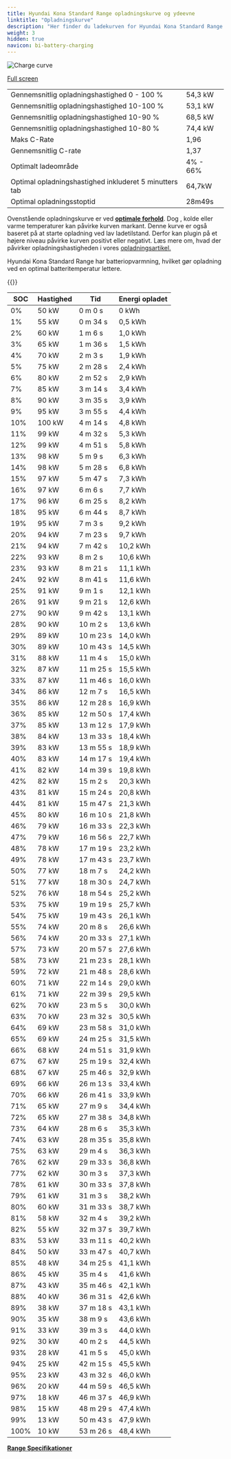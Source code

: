 ```yaml
---
title: Hyundai Kona Standard Range opladningskurve og ydeevne
linktitle: "Opladningskurve"
description: "Her finder du ladekurven for Hyundai Kona Standard Range."
weight: 3
hidden: true
navicon: bi-battery-charging
---
```

<!-- markdownlint-disable MD033 -->
<img src="../chargingcurve.svg" alt="Charge curve" class="img-fluid">

[Full screen](/models/hyundai/kona/kona_standard_range/chargingcurve.svg)


<table class="table table-striped border">
<tbody>
<tr>
<td>Gennemsnitlig opladningshastighed 0 - 100 %</td><td>54,3 kW</td>
</tr>
<tr>
<td>Gennemsnitlig opladningshastighed 10-100 %</td><td>53,1 kW</td>
</tr>
<tr>
<td>Gennemsnitlig opladningshastighed 10-90 %</td><td>68,5 kW</td>
</tr>
<tr>
<td>Gennemsnitlig opladningshastighed 10-80 %</td><td>74,4 kW</td>
</tr>
<tr>
<td>Maks C-Rate</td><td>1,96</td>
</tr>
<tr>
<td>Gennemsnitlig C-rate</td><td>1,37</td>
</tr>
<tr>
<td>Optimalt ladeområde</td><td>4% - 66%</td>
</tr>
<tr>
<td>Optimal opladningshastighed inkluderet 5 minutters tab</td><td>64,7kW</td>
</tr>
<tr>
<td>Optimal opladningsstoptid</td><td>28m49s</td>
</tr>
</tbody>
</table>


Ovenstående opladningskurve er ved **[optimale forhold](../../../../../technology/battery/charging/#temperatur)**. Dog , kolde eller varme temperaturer kan påvirke kurven markant. Denne kurve er også baseret på at starte opladning ved lav ladetilstand. Derfor kan plugin på et højere niveau påvirke kurven positivt eller negativt. Læs mere om, hvad der påvirker opladningshastigheden i vores [opladningsartikel.](../../../../../technology/battery/charging/)


Hyundai Kona Standard Range har batteriopvarmning, hvilket gør opladning ved en optimal batteritemperatur lettere.


{{<evkxdisplayaddarticle />}}
<table class="table table-striped border">
<thead>
<tr><th>SOC</th><th>Hastighed</th><th>Tid</th><th>Energi opladet</th></tr>
</thead>
<tbody>
<tr>
<td>0%</td><td>50 kW</td><td> 0 m 0 s </td><td>0 kWh </td>
</tr>
<tr>
<td>1%</td><td>55 kW</td><td> 0 m 34 s </td><td>0,5 kWh </td>
</tr>
<tr>
<td>2%</td><td>60 kW</td><td> 1 m 6 s </td><td>1,0 kWh </td>
</tr>
<tr>
<td>3%</td><td>65 kW</td><td> 1 m 36 s </td><td>1,5 kWh </td>
</tr>
<tr>
<td>4%</td><td>70 kW</td><td> 2 m 3 s </td><td>1,9 kWh </td>
</tr>
<tr>
<td>5%</td><td>75 kW</td><td> 2 m 28 s </td><td>2,4 kWh </td>
</tr>
<tr>
<td>6%</td><td>80 kW</td><td> 2 m 52 s </td><td>2,9 kWh </td>
</tr>
<tr>
<td>7%</td><td>85 kW</td><td> 3 m 14 s </td><td>3,4 kWh </td>
</tr>
<tr>
<td>8%</td><td>90 kW</td><td> 3 m 35 s </td><td>3,9 kWh </td>
</tr>
<tr>
<td>9%</td><td>95 kW</td><td> 3 m 55 s </td><td>4,4 kWh </td>
</tr>
<tr>
<td>10%</td><td>100 kW</td><td> 4 m 14 s </td><td>4,8 kWh </td>
</tr>
<tr>
<td>11%</td><td>99 kW</td><td> 4 m 32 s </td><td>5,3 kWh </td>
</tr>
<tr>
<td>12%</td><td>99 kW</td><td> 4 m 51 s </td><td>5,8 kWh </td>
</tr>
<tr>
<td>13%</td><td>98 kW</td><td> 5 m 9 s </td><td>6,3 kWh </td>
</tr>
<tr>
<td>14%</td><td>98 kW</td><td> 5 m 28 s </td><td>6,8 kWh </td>
</tr>
<tr>
<td>15%</td><td>97 kW</td><td> 5 m 47 s </td><td>7,3 kWh </td>
</tr>
<tr>
<td>16%</td><td>97 kW</td><td> 6 m 6 s </td><td>7,7 kWh </td>
</tr>
<tr>
<td>17%</td><td>96 kW</td><td> 6 m 25 s </td><td>8,2 kWh </td>
</tr>
<tr>
<td>18%</td><td>95 kW</td><td> 6 m 44 s </td><td>8,7 kWh </td>
</tr>
<tr>
<td>19%</td><td>95 kW</td><td> 7 m 3 s </td><td>9,2 kWh </td>
</tr>
<tr>
<td>20%</td><td>94 kW</td><td> 7 m 23 s </td><td>9,7 kWh </td>
</tr>
<tr>
<td>21%</td><td>94 kW</td><td> 7 m 42 s </td><td>10,2 kWh </td>
</tr>
<tr>
<td>22%</td><td>93 kW</td><td> 8 m 2 s </td><td>10,6 kWh </td>
</tr>
<tr>
<td>23%</td><td>93 kW</td><td> 8 m 21 s </td><td>11,1 kWh </td>
</tr>
<tr>
<td>24%</td><td>92 kW</td><td> 8 m 41 s </td><td>11,6 kWh </td>
</tr>
<tr>
<td>25%</td><td>91 kW</td><td> 9 m 1 s </td><td>12,1 kWh </td>
</tr>
<tr>
<td>26%</td><td>91 kW</td><td> 9 m 21 s </td><td>12,6 kWh </td>
</tr>
<tr>
<td>27%</td><td>90 kW</td><td> 9 m 42 s </td><td>13,1 kWh </td>
</tr>
<tr>
<td>28%</td><td>90 kW</td><td> 10 m 2 s </td><td>13,6 kWh </td>
</tr>
<tr>
<td>29%</td><td>89 kW</td><td> 10 m 23 s </td><td>14,0 kWh </td>
</tr>
<tr>
<td>30%</td><td>89 kW</td><td> 10 m 43 s </td><td>14,5 kWh </td>
</tr>
<tr>
<td>31%</td><td>88 kW</td><td> 11 m 4 s </td><td>15,0 kWh </td>
</tr>
<tr>
<td>32%</td><td>87 kW</td><td> 11 m 25 s </td><td>15,5 kWh </td>
</tr>
<tr>
<td>33%</td><td>87 kW</td><td> 11 m 46 s </td><td>16,0 kWh </td>
</tr>
<tr>
<td>34%</td><td>86 kW</td><td> 12 m 7 s </td><td>16,5 kWh </td>
</tr>
<tr>
<td>35%</td><td>86 kW</td><td> 12 m 28 s </td><td>16,9 kWh </td>
</tr>
<tr>
<td>36%</td><td>85 kW</td><td> 12 m 50 s </td><td>17,4 kWh </td>
</tr>
<tr>
<td>37%</td><td>85 kW</td><td> 13 m 12 s </td><td>17,9 kWh </td>
</tr>
<tr>
<td>38%</td><td>84 kW</td><td> 13 m 33 s </td><td>18,4 kWh </td>
</tr>
<tr>
<td>39%</td><td>83 kW</td><td> 13 m 55 s </td><td>18,9 kWh </td>
</tr>
<tr>
<td>40%</td><td>83 kW</td><td> 14 m 17 s </td><td>19,4 kWh </td>
</tr>
<tr>
<td>41%</td><td>82 kW</td><td> 14 m 39 s </td><td>19,8 kWh </td>
</tr>
<tr>
<td>42%</td><td>82 kW</td><td> 15 m 2 s </td><td>20,3 kWh </td>
</tr>
<tr>
<td>43%</td><td>81 kW</td><td> 15 m 24 s </td><td>20,8 kWh </td>
</tr>
<tr>
<td>44%</td><td>81 kW</td><td> 15 m 47 s </td><td>21,3 kWh </td>
</tr>
<tr>
<td>45%</td><td>80 kW</td><td> 16 m 10 s </td><td>21,8 kWh </td>
</tr>
<tr>
<td>46%</td><td>79 kW</td><td> 16 m 33 s </td><td>22,3 kWh </td>
</tr>
<tr>
<td>47%</td><td>79 kW</td><td> 16 m 56 s </td><td>22,7 kWh </td>
</tr>
<tr>
<td>48%</td><td>78 kW</td><td> 17 m 19 s </td><td>23,2 kWh </td>
</tr>
<tr>
<td>49%</td><td>78 kW</td><td> 17 m 43 s </td><td>23,7 kWh </td>
</tr>
<tr>
<td>50%</td><td>77 kW</td><td> 18 m 7 s </td><td>24,2 kWh </td>
</tr>
<tr>
<td>51%</td><td>77 kW</td><td> 18 m 30 s </td><td>24,7 kWh </td>
</tr>
<tr>
<td>52%</td><td>76 kW</td><td> 18 m 54 s </td><td>25,2 kWh </td>
</tr>
<tr>
<td>53%</td><td>75 kW</td><td> 19 m 19 s </td><td>25,7 kWh </td>
</tr>
<tr>
<td>54%</td><td>75 kW</td><td> 19 m 43 s </td><td>26,1 kWh </td>
</tr>
<tr>
<td>55%</td><td>74 kW</td><td> 20 m 8 s </td><td>26,6 kWh </td>
</tr>
<tr>
<td>56%</td><td>74 kW</td><td> 20 m 33 s </td><td>27,1 kWh </td>
</tr>
<tr>
<td>57%</td><td>73 kW</td><td> 20 m 57 s </td><td>27,6 kWh </td>
</tr>
<tr>
<td>58%</td><td>73 kW</td><td> 21 m 23 s </td><td>28,1 kWh </td>
</tr>
<tr>
<td>59%</td><td>72 kW</td><td> 21 m 48 s </td><td>28,6 kWh </td>
</tr>
<tr>
<td>60%</td><td>71 kW</td><td> 22 m 14 s </td><td>29,0 kWh </td>
</tr>
<tr>
<td>61%</td><td>71 kW</td><td> 22 m 39 s </td><td>29,5 kWh </td>
</tr>
<tr>
<td>62%</td><td>70 kW</td><td> 23 m 5 s </td><td>30,0 kWh </td>
</tr>
<tr>
<td>63%</td><td>70 kW</td><td> 23 m 32 s </td><td>30,5 kWh </td>
</tr>
<tr>
<td>64%</td><td>69 kW</td><td> 23 m 58 s </td><td>31,0 kWh </td>
</tr>
<tr>
<td>65%</td><td>69 kW</td><td> 24 m 25 s </td><td>31,5 kWh </td>
</tr>
<tr>
<td>66%</td><td>68 kW</td><td> 24 m 51 s </td><td>31,9 kWh </td>
</tr>
<tr>
<td>67%</td><td>67 kW</td><td> 25 m 19 s </td><td>32,4 kWh </td>
</tr>
<tr>
<td>68%</td><td>67 kW</td><td> 25 m 46 s </td><td>32,9 kWh </td>
</tr>
<tr>
<td>69%</td><td>66 kW</td><td> 26 m 13 s </td><td>33,4 kWh </td>
</tr>
<tr>
<td>70%</td><td>66 kW</td><td> 26 m 41 s </td><td>33,9 kWh </td>
</tr>
<tr>
<td>71%</td><td>65 kW</td><td> 27 m 9 s </td><td>34,4 kWh </td>
</tr>
<tr>
<td>72%</td><td>65 kW</td><td> 27 m 38 s </td><td>34,8 kWh </td>
</tr>
<tr>
<td>73%</td><td>64 kW</td><td> 28 m 6 s </td><td>35,3 kWh </td>
</tr>
<tr>
<td>74%</td><td>63 kW</td><td> 28 m 35 s </td><td>35,8 kWh </td>
</tr>
<tr>
<td>75%</td><td>63 kW</td><td> 29 m 4 s </td><td>36,3 kWh </td>
</tr>
<tr>
<td>76%</td><td>62 kW</td><td> 29 m 33 s </td><td>36,8 kWh </td>
</tr>
<tr>
<td>77%</td><td>62 kW</td><td> 30 m 3 s </td><td>37,3 kWh </td>
</tr>
<tr>
<td>78%</td><td>61 kW</td><td> 30 m 33 s </td><td>37,8 kWh </td>
</tr>
<tr>
<td>79%</td><td>61 kW</td><td> 31 m 3 s </td><td>38,2 kWh </td>
</tr>
<tr>
<td>80%</td><td>60 kW</td><td> 31 m 33 s </td><td>38,7 kWh </td>
</tr>
<tr>
<td>81%</td><td>58 kW</td><td> 32 m 4 s </td><td>39,2 kWh </td>
</tr>
<tr>
<td>82%</td><td>55 kW</td><td> 32 m 37 s </td><td>39,7 kWh </td>
</tr>
<tr>
<td>83%</td><td>53 kW</td><td> 33 m 11 s </td><td>40,2 kWh </td>
</tr>
<tr>
<td>84%</td><td>50 kW</td><td> 33 m 47 s </td><td>40,7 kWh </td>
</tr>
<tr>
<td>85%</td><td>48 kW</td><td> 34 m 25 s </td><td>41,1 kWh </td>
</tr>
<tr>
<td>86%</td><td>45 kW</td><td> 35 m 4 s </td><td>41,6 kWh </td>
</tr>
<tr>
<td>87%</td><td>43 kW</td><td> 35 m 46 s </td><td>42,1 kWh </td>
</tr>
<tr>
<td>88%</td><td>40 kW</td><td> 36 m 31 s </td><td>42,6 kWh </td>
</tr>
<tr>
<td>89%</td><td>38 kW</td><td> 37 m 18 s </td><td>43,1 kWh </td>
</tr>
<tr>
<td>90%</td><td>35 kW</td><td> 38 m 9 s </td><td>43,6 kWh </td>
</tr>
<tr>
<td>91%</td><td>33 kW</td><td> 39 m 3 s </td><td>44,0 kWh </td>
</tr>
<tr>
<td>92%</td><td>30 kW</td><td> 40 m 2 s </td><td>44,5 kWh </td>
</tr>
<tr>
<td>93%</td><td>28 kW</td><td> 41 m 5 s </td><td>45,0 kWh </td>
</tr>
<tr>
<td>94%</td><td>25 kW</td><td> 42 m 15 s </td><td>45,5 kWh </td>
</tr>
<tr>
<td>95%</td><td>23 kW</td><td> 43 m 32 s </td><td>46,0 kWh </td>
</tr>
<tr>
<td>96%</td><td>20 kW</td><td> 44 m 59 s </td><td>46,5 kWh </td>
</tr>
<tr>
<td>97%</td><td>18 kW</td><td> 46 m 37 s </td><td>46,9 kWh </td>
</tr>
<tr>
<td>98%</td><td>15 kW</td><td> 48 m 29 s </td><td>47,4 kWh </td>
</tr>
<tr>
<td>99%</td><td>13 kW</td><td> 50 m 43 s </td><td>47,9 kWh </td>
</tr>
<tr>
<td>100%</td><td>10 kW</td><td> 53 m 26 s </td><td>48,4 kWh </td>
</tr>
</tbody>
</table>

<div class="mt-3 mb-3">
<a href="../rangeandconsumption/" class="text-decoration-none text-black">
<strong><i class="bi-arrow-left"></i> Range </strong>
</a>
<a href="../specifications/" class="text-decoration-none text-black float-end">
<strong>Specifikationer <i class="bi-arrow-right"></i></strong>
</a>
</div>
